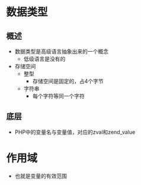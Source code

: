 # 数据类型
## 概述
- 数据类型是高级语言抽象出来的一个概念
	- 低级语言是没有的
- 存储空间
	- 整型
	    - 存储空间是固定的，占4个字节
	- 字符串
		- 每个字符等同一个字符

## 底层
- PHP中的变量名与变量值，对应的zval和zend_value

# 作用域
- 也就是变量的有效范围